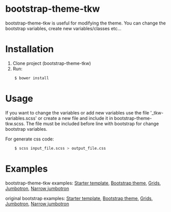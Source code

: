 # bootstrap-theme-tkw

bootstrap-theme-tkw is useful for modifying the theme. You can change the bootstrap variables, create new variables/classes etc...

# Installation

1. Clone project (bootstrap-theme-tkw)
2. Run:

```sh
    $ bower install
```

# Usage
If you want to change the variables or add new variables use the file '_tkw-variables.scss' or create a new file and include it in bootstrap-theme-tkw.scss. The file must be included before line with bootstrap for change bootstrap variables.

For generate css code:

```sh
    $ scss input_file.scss > output_file.css
```

# Examples

bootstrap-theme-tkw examples: 
[Starter template](http://catalin1995.github.io/bootstrap-theme-tkw/example1),
[Bootstrap theme](http://catalin1995.github.io/bootstrap-theme-tkw/example2),
[Grids](http://catalin1995.github.io/bootstrap-theme-tkw/example3),
[Jumbotron](http://catalin1995.github.io/bootstrap-theme-tkw/example4),
[Narrow jumbotron](http://catalin1995.github.io/bootstrap-theme-tkw/example5)

original bootstrap examples: 
[Starter template](http://getbootstrap.com/examples/starter-template/),
[Bootstrap theme](http://getbootstrap.com/examples/theme/),
[Grids](http://getbootstrap.com/examples/grid/),
[Jumbotron](http://getbootstrap.com/examples/jumbotron/),
[Narrow jumbotron](http://getbootstrap.com/examples/jumbotron-narrow/)
